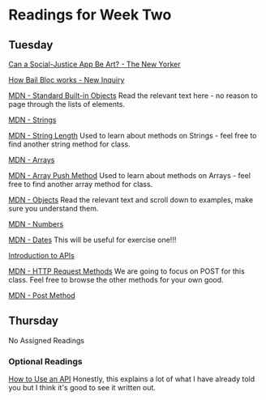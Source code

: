 # Readings for Week Two

## Tuesday

[Can a Social-Justice App Be Art? - The New Yorker](https://www.newyorker.com/culture/culture-desk/can-a-social-justice-app-be-art)

[How Bail Bloc works - New Inquiry](https://bailbloc.thenewinquiry.com/about.html)

[MDN - Standard Built-in Objects](https://developer.mozilla.org/en-US/docs/Web/JavaScript/Reference/Global_Objects)
Read the relevant text here - no reason to page through the lists of elements.

[MDN - Strings](https://developer.mozilla.org/en-US/docs/Web/JavaScript/Reference/Global_Objects/String)

[MDN - String Length](https://developer.mozilla.org/en-US/docs/Web/JavaScript/Reference/Global_Objects/String/length)
Used to learn about methods on Strings - feel free to find another string method for class.

[MDN - Arrays](https://developer.mozilla.org/en-US/docs/Web/JavaScript/Reference/Global_Objects/Array)

[MDN - Array Push Method](https://developer.mozilla.org/en-US/docs/Web/JavaScript/Reference/Global_Objects/Array/push)
Used to learn about methods on Arrays - feel free to find another array method for class.

[MDN - Objects](https://developer.mozilla.org/en-US/docs/Web/JavaScript/Reference/Global_Objects/Object)
Read the relevant text and scroll down to examples, make sure you understand them.

[MDN - Numbers](https://developer.mozilla.org/en-US/docs/Web/JavaScript/Reference/Global_Objects/Number)

[MDN - Dates](https://developer.mozilla.org/en-US/docs/Web/JavaScript/Reference/Global_Objects/Date)
This will be useful for exercise one!!!

[Introduction to APIs](https://zapier.com/learn/apis/chapter-1-introduction-to-apis/)

[MDN - HTTP Request Methods](https://developer.mozilla.org/en-US/docs/Web/HTTP/Methods)
We are going to focus on POST for this class. Feel free to browse the other methods for your own good.

[MDN - Post Method](https://developer.mozilla.org/en-US/docs/Web/HTTP/Methods/POST)


## Thursday
No Assigned Readings

### Optional Readings
[How to Use an API](https://technologyadvice.com/blog/information-technology/how-to-use-an-api/)
Honestly, this explains a lot of what I have already told you but I think it's good to see it written out.

